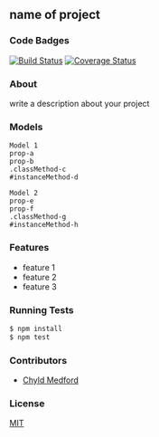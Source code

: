 ## name of project
### Code Badges
[![Build Status](https://travis-ci.org/jessicafraines/world-traveler.svg)](https://travis-ci.org/jessicafraines/world-traveler)
[![Coverage Status](https://coveralls.io/repos/jessicafraines/world-traveler/badge.png)](https://coveralls.io/r/jessicafraines/world-traveler)

### About
write a description about your project

### Models
```
Model 1
prop-a
prop-b
.classMethod-c
#instanceMethod-d
```

```
Model 2
prop-e
prop-f
.classMethod-g
#instanceMethod-h
```

### Features
- feature 1
- feature 2
- feature 3

### Running Tests
```bash
$ npm install
$ npm test
```

### Contributors
- [Chyld Medford](https://github.com/chyld)

### License
[MIT](LICENSE)

